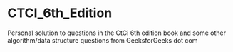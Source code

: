 # CTCI_6th_Edition
Personal solution to questions in the CtCi 6th edition book and some other algorithm/data structure questions from GeeksforGeeks dot com
